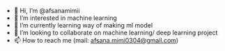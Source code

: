 - 👋 Hi, I’m @afsanamimii
- 👀 I’m interested in machine learning
- 🌱 I’m currently learning way of making ml model
- 💞️ I’m looking to collaborate on machine learning/ deep learning project
- 📫 How to reach me (mail: afsana.mimi0304@gmail.com)

<!---
afsanamimii/afsanamimii is a ✨ special ✨ repository because its `README.md` (this file) appears on your GitHub profile.
You can click the Preview link to take a look at your changes.
--->
